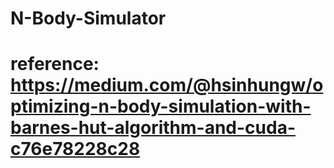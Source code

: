 # N-Body-Simulator
# reference: https://medium.com/@hsinhungw/optimizing-n-body-simulation-with-barnes-hut-algorithm-and-cuda-c76e78228c28
